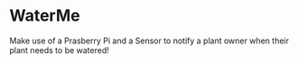 # WaterMe
Make use of a Prasberry Pi and a Sensor to notify a plant owner when their plant needs to be watered!
